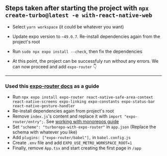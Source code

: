 ## Steps taken after starting the project with `npx create-turbo@latest -e with-react-native-web`

- Select `yarn workspace` (it could be whatever you want)
- Update expo version to `~49.0.7`. Re-install dependencies again from the project's root
- Run `sudo npx expo install --check`, then fix the dependencies

- At this point, the project can be successfuly run without any errors. We can now proceed and add `expo-router` 👇

---

### Used this [expo-router docs](https://docs.expo.dev/routing/installation/#quick-start) as a guide

- Run `npx expo install expo-router react-native-safe-area-context react-native-screens expo-linking expo-constants expo-status-bar react-native-gesture-handler`
- Re-install dependencies again from project's root
- Remove `index.js`'s content and replace it with `import "expo-router/entry";`. See [working with monorepos guide](https://docs.expo.dev/guides/monorepos/)
- Set `"scheme": "turborepo-with-expo-router"` in `app.json` (Replace the schema with whatever you like)
- Add `plugins: ["expo-router/babel"],` in `babel.config.js`
- Create `.env` file and add `EXPO_USE_METRO_WORKSPACE_ROOT=1`
- Finally, remove `App.tsx` and start creating the first page in `/app`
